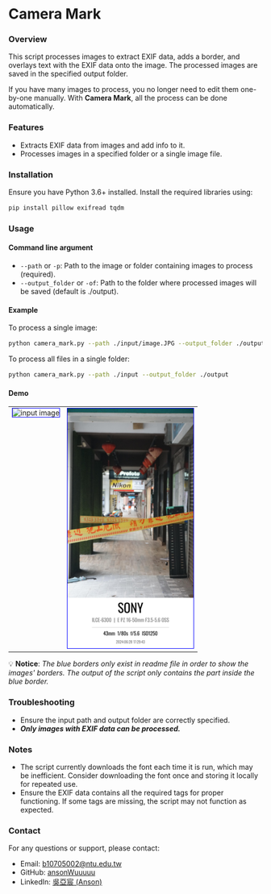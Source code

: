 <style>
td, th {
   border: none!important;
}
</style>

# Camera Mark

### Overview

This script processes images to extract EXIF data, adds a border, and overlays text with the EXIF data onto the image. The processed images are saved in the specified output folder.

If you have many images to process, you no longer need to edit them one-by-one manually. With **Camera Mark**, all the process can be done automatically.

### Features

- Extracts EXIF data from images and add info to it.
- Processes images in a specified folder or a single image file.

### Installation

Ensure you have Python 3.6+ installed. Install the required libraries using:

```sh
pip install pillow exifread tqdm
```

### Usage

#### Command line argument
- `--path` or `-p`: Path to the image or folder containing images to process (required).
- `--output_folder` or `-of`: Path to the folder where processed images will be saved (default is ./output).

#### Example

To process a single image:
```sh
python camera_mark.py --path ./input/image.JPG --output_folder ./output
```

To process all files in a single folder:
```sh
python camera_mark.py --path ./input --output_folder ./output
```

#### Demo
<table style="border:none">
    <tr>
        <td valign="top">
            <img src="./input/DSC00649.JPG" alt="input image" width="250" style="border: 1px solid blue">
        </td valign="top">
        <td valign="top">
            <img src="./output/marked_DSC00649.JPG" alt="output image" width="250" style="border: 1px solid blue">
        </td valign="top">
    </tr>
</table>

💡 **Notice**: *The blue borders only exist in readme file in order to show the images' borders. The output of the script only contains the part inside the blue border.*

### Troubleshooting

- Ensure the input path and output folder are correctly specified.
- ***Only images with EXIF data can be processed.***

### Notes

- The script currently downloads the font each time it is run, which may be inefficient. Consider downloading the font once and storing it locally for repeated use.
- Ensure the EXIF data contains all the required tags for proper functioning. If some tags are missing, the script may not function as expected.

### Contact

For any questions or support, please contact:

- Email: b10705002@ntu.edu.tw
- GitHub: [ansonWuuuuu](https://github.com/ansonWuuuuu)
- LinkedIn: [吳亞宸 (Anson)](https://www.linkedin.com/in/ansonwu-88a673274/)

